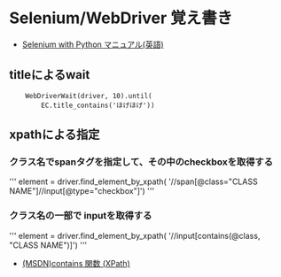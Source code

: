 # Selenium/WebDriver 覚え書き


+ [Selenium with Python マニュアル(英語)](http://selenium-python.readthedocs.io/index.html)


## titleによるwait
```
    WebDriverWait(driver, 10).until(
        EC.title_contains('ほげほげ'))
```

## xpathによる指定

### クラス名でspanタグを指定して、その中のcheckboxを取得する
'''
    element = driver.find_element_by_xpath(
        '//span[@class="CLASS NAME"]//input[@type="checkbox"]')
'''


### クラス名の一部で inputを取得する
'''
    element = driver.find_element_by_xpath(
        '//input[contains(@class, "CLASS NAME")]')
'''

+ [(MSDN)contains 関数 (XPath)](https://msdn.microsoft.com/ja-jp/library/ms256195(v=vs.120).aspx)
